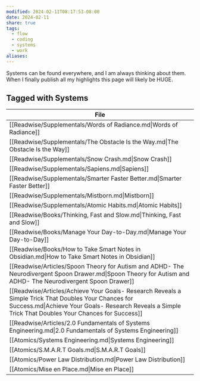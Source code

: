 ```yaml
---
modified: 2024-02-11T08:17:53-08:00
date: 2024-02-11
share: true
tags:
  - flow
  - coding
  - systems
  - work
aliases: 
---
```

Systems can be found everywhere, and I am always thinking about them. When I finally publish all my highlights this page will likely be HUGE.
## Tagged with Systems
| File                                                                                                                                                                                                          |
| ------------------------------------------------------------------------------------------------------------------------------------------------------------------------------------------------------------- |
| [[Readwise/Supplementals/Words of Radiance.md\|Words of Radiance]]                                                                                                                                            |
| [[Readwise/Supplementals/The Obstacle Is the Way.md\|The Obstacle Is the Way]]                                                                                                                                |
| [[Readwise/Supplementals/Snow Crash.md\|Snow Crash]]                                                                                                                                                          |
| [[Readwise/Supplementals/Sapiens.md\|Sapiens]]                                                                                                                                                                |
| [[Readwise/Supplementals/Smarter Faster Better.md\|Smarter Faster Better]]                                                                                                                                    |
| [[Readwise/Supplementals/Mistborn.md\|Mistborn]]                                                                                                                                                              |
| [[Readwise/Supplementals/Atomic Habits.md\|Atomic Habits]]                                                                                                                                                    |
| [[Readwise/Books/Thinking, Fast and Slow.md\|Thinking, Fast and Slow]]                                                                                                                                        |
| [[Readwise/Books/Manage Your Day-to-Day.md\|Manage Your Day-to-Day]]                                                                                                                                          |
| [[Readwise/Books/How to Take Smart Notes in Obsidian.md\|How to Take Smart Notes in Obsidian]]                                                                                                                |
| [[Readwise/Articles/Spoon Theory for Autism and ADHD- The Neurodivergent Spoon Drawer.md\|Spoon Theory for Autism and ADHD- The Neurodivergent Spoon Drawer]]                                                 |
| [[Readwise/Articles/Achieve Your Goals- Research Reveals a Simple Trick That Doubles Your Chances for Success.md\|Achieve Your Goals- Research Reveals a Simple Trick That Doubles Your Chances for Success]] |
| [[Readwise/Articles/2.0 Fundamentals of Systems Engineering.md\|2.0 Fundamentals of Systems Engineering]]                                                                                                     |
| [[Atomics/Systems Engineering.md\|Systems Engineering]]                                                                                                                                                       |
| [[Atomics/S.M.A.R.T Goals.md\|S.M.A.R.T Goals]]                                                                                                                                                               |
| [[Atomics/Power Law Distribution.md\|Power Law Distribution]]                                                                                                                                                 |
| [[Atomics/Mise en Place.md\|Mise en Place]]                                                                                                                                                                   |
